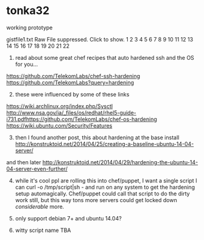 tonka32
=======

working prototype

gistfile1.txt
Raw
File suppressed. Click to show.
1 2 3 4 5 6 7 8 9 10 11 12 13 14 15 16 17 18 19 20 21 22	
1) read about some great chef recipes that auto hardened ssh and the OS for you...
 
https://github.com/TelekomLabs/chef-ssh-hardening
https://github.com/TelekomLabs?query=hardening
 
2) these were influenced by some of these links
 
https://wiki.archlinux.org/index.php/Sysctl
http://www.nsa.gov/ia/_files/os/redhat/rhel5-guide-i731.pdfhttps://github.com/TelekomLabs/chef-os-hardening
https://wiki.ubuntu.com/Security/Features
 
3) then I found another post, this about hardening at the base install
http://konstruktoid.net/2014/04/25/creating-a-baseline-ubuntu-14-04-server/
 
and then later
http://konstruktoid.net/2014/04/29/hardening-the-ubuntu-14-04-server-even-further/
 
4) while it's cool ppl are rolling this into chef/puppet, I want a single script I can curl -o /tmp/script|sh - and run on any system to get the hardening setup automagically. Chef/puppet could call that script to do the dirty work still, but this way tons more servers could get locked down *considerable* more. 

5) only support debian 7+ and ubuntu 14.04?

6) witty script name TBA
